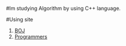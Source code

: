 #Im studying Algorithm by using C++ language.

#Using site

1. [BOJ](https://www.acmicpc.net/)
2. [Programmers](https://programmers.co.kr/)
